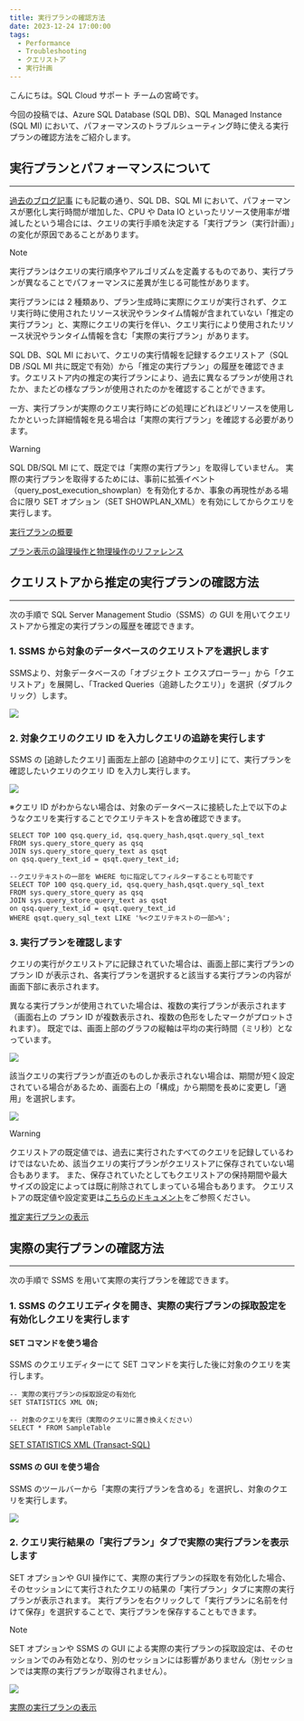 ```yaml
---
title: 実行プランの確認方法
date: 2023-12-24 17:00:00
tags:
  - Performance
  - Troubleshooting
  - クエリストア
  - 実行計画
---
```


こんにちは。SQL Cloud サポート チームの宮崎です。

今回の投稿では、Azure SQL Database (SQL DB)、SQL Managed Instance (SQL MI) において、パフォーマンスのトラブルシューティング時に使える実行プランの確認方法をご紹介します。

<!-- more -->

## 実行プランとパフォーマンスについて
---

[過去のブログ記事](https://jp-azuresql.github.io/blog/Performance/performance-tsg/) にも記載の通り、SQL DB、SQL MI において、パフォーマンスが悪化し実行時間が増加した、CPU や Data IO といったリソース使用率が増減したという場合には、クエリの実行手順を決定する「実行プラン（実行計画）」の変化が原因であることがあります。

> [!NOTE]
> 実行プランはクエリの実行順序やアルゴリズムを定義するものであり、実行プランが異なることでパフォーマンスに差異が生じる可能性があります。

実行プランには 2 種類あり、プラン生成時に実際にクエリが実行されず、クエリ実行時に使用されたリソース状況やランタイム情報が含まれていない「推定の実行プラン」と、実際にクエリの実行を伴い、クエリ実行により使用されたリソース状況やランタイム情報を含む「実際の実行プラン」があります。

SQL DB、SQL MI において、クエリの実行情報を記録するクエリストア（SQL DB /SQL MI 共に既定で有効）から「推定の実行プラン」の履歴を確認できます。クエリストア内の推定の実行プランにより、過去に異なるプランが使用されたか、またどの様なプランが使用されたのかを確認することができます。

一方、実行プランが実際のクエリ実行時にどの処理にどれほどリソースを使用したかといった詳細情報を見る場合は「実際の実行プラン」を確認する必要があります。

> [!WARNING]
> SQL DB/SQL MI にて、既定では「実際の実行プラン」を取得していません。
> 実際の実行プランを取得するためには、事前に拡張イベント（query_post_execution_showplan）を有効化するか、事象の再現性がある場合に限り SET オプション（SET SHOWPLAN_XML）を有効にしてからクエリを実行します。

[実行プランの概要](https://learn.microsoft.com/ja-jp/sql/relational-databases/performance/execution-plans?view=sql-server-ver16)

[プラン表示の論理操作と物理操作のリファレンス](https://learn.microsoft.com/ja-jp/sql/relational-databases/showplan-logical-and-physical-operators-reference?view=sql-server-ver15)

## クエリストアから推定の実行プランの確認方法
---
次の手順で SQL Server Management Studio（SSMS）の GUI を用いてクエリストアから推定の実行プランの履歴を確認できます。

### 1. SSMS から対象のデータベースのクエリストアを選択します

SSMSより、対象データベースの「オブジェクト エクスプローラー」から「クエリストア」を展開し、「Tracked Queries（追跡したクエリ）」を選択（ダブルクリック）します。

![](./show-execution-plan/tracked_query.png)

### 2. 対象クエリのクエリ ID を入力しクエリの追跡を実行します

SSMS の [追跡したクエリ] 画面左上部の [追跡中のクエリ] にて、実行プランを確認したいクエリのクエリ ID を入力し実行します。

![](./show-execution-plan/query_id.png)

※クエリ ID がわからない場合は、対象のデータベースに接続した上で以下のようなクエリを実行することでクエリテキストを含め確認できます。

```CMD
SELECT TOP 100 qsq.query_id, qsq.query_hash,qsqt.query_sql_text
FROM sys.query_store_query as qsq
JOIN sys.query_store_query_text as qsqt
on qsq.query_text_id = qsqt.query_text_id;
	
--クエリテキストの一部を WHERE 句に指定してフィルターすることも可能です
SELECT TOP 100 qsq.query_id, qsq.query_hash,qsqt.query_sql_text
FROM sys.query_store_query as qsq
JOIN sys.query_store_query_text as qsqt
on qsq.query_text_id = qsqt.query_text_id
WHERE qsqt.query_sql_text LIKE '%<クエリテキストの一部>%';
```

### 3. 実行プランを確認します

クエリの実行がクエリストアに記録されていた場合は、画面上部に実行プランのプラン ID が表示され、各実行プランを選択すると該当する実行プランの内容が画面下部に表示されます。

異なる実行プランが使用されていた場合は、複数の実行プランが表示されます（画面右上の プラン ID が複数表示され、複数の色形をしたマークがプロットされます）。
既定では、画面上部のグラフの縦軸は平均の実行時間（ミリ秒）となっています。

![](./show-execution-plan/exec_plan.png)

該当クエリの実行プランが直近のものしか表示されない場合は、期間が短く設定されている場合があるため、画面右上の「構成」から期間を長めに変更し「適用」を選択します。

![](./show-execution-plan/config.png)

> [!WARNING]
> クエリストアの既定値では、過去に実行されたすべてのクエリを記録しているわけではないため、該当クエリの実行プランがクエリストアに保存されていない場合もあります。
> また、保存されていたとしてもクエリストアの保持期間や最大サイズの設定によっては既に削除されてしまっている場合もあります。
> クエリストアの既定値や設定変更は[こちらのドキュメント](https://learn.microsoft.com/ja-jp/sql/relational-databases/performance/manage-the-query-store?view=sql-server-ver16&tabs=ssms#QueryStoreOptions)をご参照ください。

[推定実行プランの表示](https://learn.microsoft.com/ja-jp/sql/relational-databases/performance/display-the-estimated-execution-plan?view=sql-server-ver16)

## 実際の実行プランの確認方法
---
次の手順で SSMS を用いて実際の実行プランを確認できます。

### 1. SSMS のクエリエディタを開き、実際の実行プランの採取設定を有効化しクエリを実行します

#### SET コマンドを使う場合

SSMS のクエリエディターにて SET コマンドを実行した後に対象のクエリを実行します。

```CMD
-- 実際の実行プランの採取設定の有効化
SET STATISTICS XML ON;

-- 対象のクエリを実行（実際のクエリに置き換えください）
SELECT * FROM SampleTable
```

[SET STATISTICS XML (Transact-SQL)](https://learn.microsoft.com/ja-jp/sql/t-sql/statements/set-statistics-xml-transact-sql?view=sql-server-ver16)

#### SSMS の GUI を使う場合

SSMS のツールバーから「実際の実行プランを含める」を選択し、対象のクエリを実行します。

![](./show-execution-plan/include.png)

### 2. クエリ実行結果の「実行プラン」タブで実際の実行プランを表示します

SET オプションや GUI 操作にて、実際の実行プランの採取を有効化した場合、そのセッションにて実行されたクエリの結果の「実行プラン」タブに実際の実行プランが表示されます。
実行プランを右クリックして「実行プランに名前を付けて保存」を選択することで、実行プランを保存することもできます。

> [!NOTE]
> SET オプションや SSMS の GUI による実際の実行プランの採取設定は、そのセッションでのみ有効となり、別のセッションには影響がありません（別セッションでは実際の実行プランが取得されません）。

![](./show-execution-plan/plan2.png)


[実際の実行プランの表示](https://learn.microsoft.com/ja-jp/sql/relational-databases/performance/display-an-actual-execution-plan?view=sql-server-ver16)
